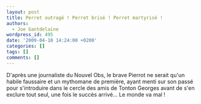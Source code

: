 ```yaml
---
layout: post
title: Perret outragé ! Perret brisé ! Perret martyrisé !
authors:
  - Joe Gantdelaine
wordpress_id: 495
date: '2009-04-10 14:24:00 +0200'
categories: []
tags: []
comments: []
---
```

D'après une journaliste du Nouvel Obs, le brave Pierrot ne serait qu'un habile faussaire et un mythomane de première, ayant menti sur son passé pour s'introduire dans le cercle des amis de Tonton Georges avant de s'en exclure tout seul, une fois le succès arrivé... Le monde va mal !
